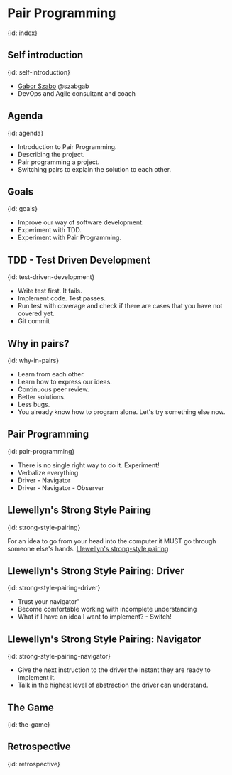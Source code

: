 # Pair Programming
{id: index}

## Self introduction
{id: self-introduction}

* [Gabor Szabo](https://www.linkedin.com/in/szabgab/) @szabgab
* DevOps and Agile consultant and coach

## Agenda
{id: agenda}

* Introduction to Pair Programming.
* Describing the project.
* Pair programming a project.
* Switching pairs to explain the solution to each other.

## Goals
{id: goals}

* Improve our way of software development.
* Experiment with TDD.
* Experiment with Pair Programming.

## TDD - Test Driven Development
{id: test-driven-development}

* Write test first. It fails.
* Implement code. Test passes.
* Run test with coverage and check if there are cases that you have not covered yet.
* Git commit

## Why in pairs?
{id: why-in-pairs}

* Learn from each other.
* Learn how to express our ideas.
* Continuous peer review.
* Better solutions.
* Less bugs.
* You already know how to program alone. Let's try something else now.

## Pair Programming
{id: pair-programming}

* There is no single right way to do it. Experiment!
* Verbalize everything
* Driver - Navigator
* Driver - Navigator - Observer

## Llewellyn's Strong Style Pairing
{id: strong-style-pairing}

For an idea to go from your head into the computer it MUST go through someone else's hands.
[Llewellyn's strong-style pairing](http://llewellynfalco.blogspot.com/2014/06/llewellyns-strong-style-pairing.html)

## Llewellyn's Strong Style Pairing: Driver
{id: strong-style-pairing-driver}

* Trust your navigator"
* Become comfortable working with incomplete understanding
* What if I have an idea I want to implement? - Switch!

## Llewellyn's Strong Style Pairing: Navigator
{id: strong-style-pairing-navigator}

* Give the next instruction to the driver the instant they are ready to implement it.
* Talk in the highest level of abstraction the driver can understand.

## The Game
{id: the-game}


## Retrospective
{id: retrospective}


